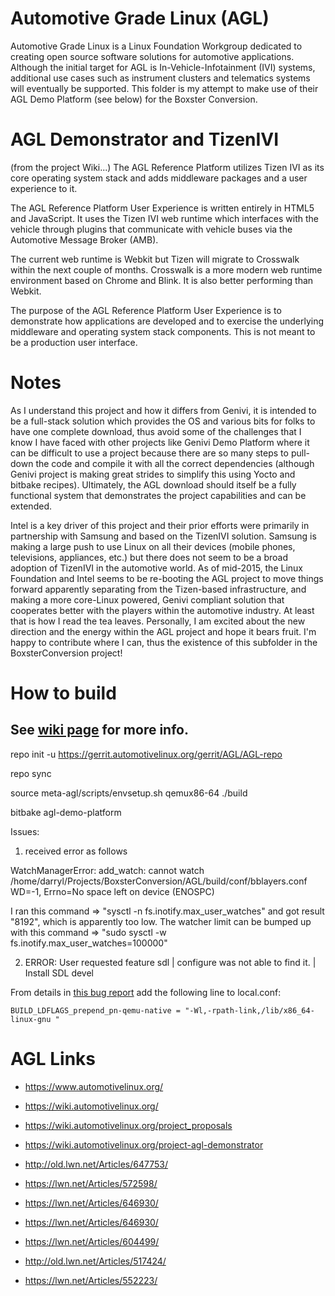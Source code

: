 # Automotive Grade Linux (AGL) 
Automotive Grade Linux is a Linux Foundation Workgroup dedicated to creating open source software solutions for automotive applications. Although the initial target for AGL is In-Vehicle-Infotainment (IVI) systems, additional use cases such as instrument clusters and telematics systems will eventually be supported.  This folder is my attempt to make use of their AGL Demo Platform (see below) for the Boxster Conversion.


# AGL Demonstrator and TizenIVI
(from the project Wiki...)
The AGL Reference Platform utilizes Tizen IVI as its core operating system stack and adds middleware packages and a user experience to it.

The AGL Reference Platform User Experience is written entirely in HTML5 and JavaScript. It uses the Tizen IVI web runtime which interfaces with the vehicle through plugins that communicate with vehicle buses via the Automotive Message Broker (AMB).

The current web runtime is Webkit but Tizen will migrate to Crosswalk within the next couple of months. Crosswalk is a more modern web runtime environment based on Chrome and Blink. It is also better performing than Webkit.

The purpose of the AGL Reference Platform User Experience is to demonstrate how applications are developed and to exercise the underlying middleware and operating system stack components. This is not meant to be a production user interface.


# Notes
As I understand this project and how it differs from Genivi, it is intended to be a full-stack solution which provides the OS and various bits for folks to have one complete download, thus avoid some of the challenges that I know I have faced with other projects like Genivi Demo Platform where it can be difficult to use a project because there are so many steps to pull-down the code and compile it with all the correct dependencies (although Genivi project is making great strides to simplify this using Yocto and bitbake recipes).  Ultimately, the AGL download should itself be a fully functional system that demonstrates the project capabilities and can be extended.

Intel is a key driver of this project and their prior efforts were primarily in partnership with Samsung and based on the TizenIVI solution.  Samsung is making a large push to use Linux on all their devices (mobile phones, televisions, appliances, etc.) but there does not seem to be a broad adoption of TizenIVI in the automotive world.  As of mid-2015, the Linux Foundation and Intel seems to be re-booting the AGL project to move things forward apparently separating from the Tizen-based infrastructure, and making a more core-Linux powered, Genivi compliant solution that cooperates better with the players within the automotive industry.   At least that is how I read the tea leaves.  Personally, I am excited about the new direction and the energy within the AGL project and hope it bears fruit.  I'm happy to contribute where I can, thus the existence of this subfolder in the BoxsterConversion project!

# How to build

## See [wiki page](https://wiki.automotivelinux.org/agl-distro/source-code) for more info.

repo init -u https://gerrit.automotivelinux.org/gerrit/AGL/AGL-repo

repo sync

source meta-agl/scripts/envsetup.sh qemux86-64 ./build

bitbake agl-demo-platform

Issues:

1) received error as follows

WatchManagerError: add_watch: cannot watch /home/darryl/Projects/BoxsterConversion/AGL/build/conf/bblayers.conf WD=-1, Errno=No space left on device (ENOSPC)

I ran this command => "sysctl -n fs.inotify.max_user_watches" and got result "8192", which is apparently too low.  The watcher limit can be bumped up with this command => "sudo sysctl -w fs.inotify.max_user_watches=100000"

2) ERROR: User requested feature sdl
|        configure was not able to find it.
|        Install SDL devel

From details in [this bug report](https://bugzilla.yoctoproject.org/show_bug.cgi?id=8553) add the following line to local.conf:

    BUILD_LDFLAGS_prepend_pn-qemu-native = "-Wl,-rpath-link,/lib/x86_64-linux-gnu "


# AGL Links
* https://www.automotivelinux.org/
* https://wiki.automotivelinux.org/
* https://wiki.automotivelinux.org/project_proposals
* https://wiki.automotivelinux.org/project-agl-demonstrator

* http://old.lwn.net/Articles/647753/
* https://lwn.net/Articles/572598/
* https://lwn.net/Articles/646930/
* https://lwn.net/Articles/646930/
* https://lwn.net/Articles/604499/
* http://old.lwn.net/Articles/517424/
* https://lwn.net/Articles/552223/
